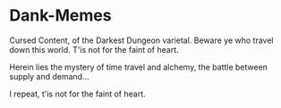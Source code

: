 # Dank-Memes
 Cursed Content, of the Darkest Dungeon varietal. Beware ye who travel down this world. T'is not for the faint of heart.

 Herein lies the mystery of time travel and alchemy, the battle between supply and demand...

 I repeat, t'is not for the faint of heart.
